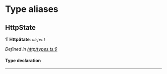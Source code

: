 

# Type aliases

<a id="httpstate"></a>

##  HttpState

**Ƭ HttpState**: *`object`*

*Defined in [http/types.ts:9](https://github.com/polkadot-js/api/blob/1ed1bfa/packages/rpc-provider/src/http/types.ts#L9)*

#### Type declaration

___

